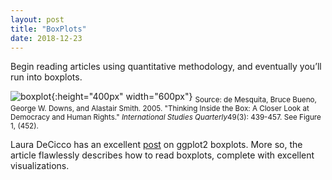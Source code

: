```yaml
---
layout: post
title: "BoxPlots"
date: 2018-12-23
---
```

Begin reading articles using quantitative methodology, and eventually you’ll run into boxplots. 

![boxplot](https://elizabethjuhasz.github.io/blog/boxplot.jpg){:height="400px" width="600px"}
<sub>Source: de Mesquita, Bruce Bueno, George W. Downs, and Alastair Smith.  2005.  "Thinking Inside the Box: A Closer Look at
  Democracy and Human Rights."  <I>International Studies Quarterly</I>49(3): 439-457. See Figure 1, (452).</sub>

Laura DeCicco has an excellent [post](https://owi.usgs.gov/blog/boxplots/) on ggplot2 boxplots. More so, the article flawlessly describes how to read boxplots, complete with excellent visualizations.  




